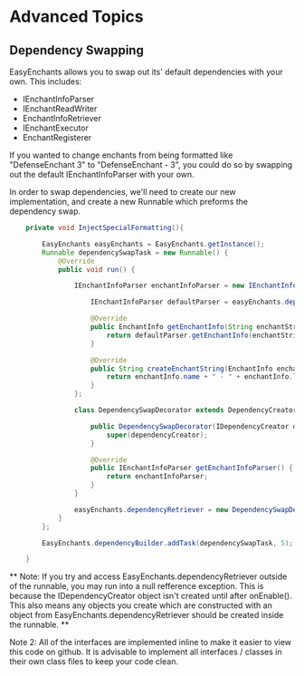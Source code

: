 # Advanced Topics
## Dependency Swapping
EasyEnchants allows you to swap out its' default dependencies with your own. This includes:
- IEnchantInfoParser
- IEnchantReadWriter
- EnchantInfoRetriever
- IEnchantExecutor
- EnchantRegisterer

If you wanted to change enchants from being formatted like "DefenseEnchant 3" to "DefenseEnchant - 3", you could do so by swapping out the default
IEnchantInfoParser with your own.

In order to swap dependencies, we'll need to create our new implementation, and create a new Runnable which preforms the dependency swap.

```java
    private void InjectSpecialFormatting(){

        EasyEnchants easyEnchants = EasyEnchants.getInstance();
        Runnable dependencySwapTask = new Runnable() {
            @Override
            public void run() {

                IEnchantInfoParser enchantInfoParser = new IEnchantInfoParser() {

                    IEnchantInfoParser defaultParser = easyEnchants.dependencyRetriever.getEnchantInfoParser();

                    @Override
                    public EnchantInfo getEnchantInfo(String enchantString) {
                        return defaultParser.getEnchantInfo(enchantString.replace(" - ", " "));
                    }

                    @Override
                    public String createEnchantString(EnchantInfo enchantInfo) {
                        return enchantInfo.name + " - " + enchantInfo.level;
                    }
                };

                class DependencySwapDecorator extends DependencyCreatorDecorator{

                    public DependencySwapDecorator(IDependencyCreator dependencyCreator) {
                        super(dependencyCreator);
                    }

                    @Override
                    public IEnchantInfoParser getEnchantInfoParser() {
                        return enchantInfoParser;
                    }
                }

                easyEnchants.dependencyRetriever = new DependencySwapDecorator(easyEnchants.dependencyRetriever);
            }
        };

        EasyEnchants.dependencyBuilder.addTask(dependencySwapTask, 5);

    }

```

**
Note: If you try and access EasyEnchants.dependencyRetriever outside of the runnable, you may run into a null refference exception. This is because the IDependencyCreator object isn't created until after onEnable(). 
This also means any objects you create which are constructed with an object from EasyEnchants.dependencyRetriever should be created inside the runnable.
**

Note 2: All of the interfaces are implemented inline to make it easier to view this code on github. It is advisable to implement all interfaces / classes
in their own class files to keep your code clean.



